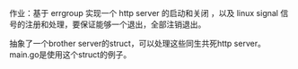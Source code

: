 作业：基于 errgroup 实现一个 http server 的启动和关闭 ，以及 linux signal 信号的注册和处理，要保证能够一个退出，全部注销退出。

抽象了一个brother server的struct，可以处理这些同生共死http server。
main.go是使用这个struct的例子。
